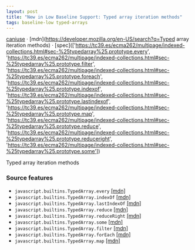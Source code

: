 ```yaml
---
layout: post
title: "New in Low Baseline Support: Typed array iteration methods"
tags: baseline-low typed-arrays
---
```


[caniuse](https://caniuse.com/?search=typed-array-iteration-methods) · [mdn](https://developer.mozilla.org/en-US/search?q=Typed array iteration methods) · [spec](['https://tc39.es/ecma262/multipage/indexed-collections.html#sec-%25typedarray%25.prototype.every', 'https://tc39.es/ecma262/multipage/indexed-collections.html#sec-%25typedarray%25.prototype.filter', 'https://tc39.es/ecma262/multipage/indexed-collections.html#sec-%25typedarray%25.prototype.foreach', 'https://tc39.es/ecma262/multipage/indexed-collections.html#sec-%25typedarray%25.prototype.indexof', 'https://tc39.es/ecma262/multipage/indexed-collections.html#sec-%25typedarray%25.prototype.lastindexof', 'https://tc39.es/ecma262/multipage/indexed-collections.html#sec-%25typedarray%25.prototype.map', 'https://tc39.es/ecma262/multipage/indexed-collections.html#sec-%25typedarray%25.prototype.reduce', 'https://tc39.es/ecma262/multipage/indexed-collections.html#sec-%25typedarray%25.prototype.reduceright', 'https://tc39.es/ecma262/multipage/indexed-collections.html#sec-%25typedarray%25.prototype.some'])

Typed array iteration methods

### Source features

- ``javascript.builtins.TypedArray.every`` [[mdn]](https://developer.mozilla.org/en-US/search?q=javascript.builtins.TypedArray.every)
- ``javascript.builtins.TypedArray.indexOf`` [[mdn]](https://developer.mozilla.org/en-US/search?q=javascript.builtins.TypedArray.indexOf)
- ``javascript.builtins.TypedArray.lastIndexOf`` [[mdn]](https://developer.mozilla.org/en-US/search?q=javascript.builtins.TypedArray.lastIndexOf)
- ``javascript.builtins.TypedArray.reduce`` [[mdn]](https://developer.mozilla.org/en-US/search?q=javascript.builtins.TypedArray.reduce)
- ``javascript.builtins.TypedArray.reduceRight`` [[mdn]](https://developer.mozilla.org/en-US/search?q=javascript.builtins.TypedArray.reduceRight)
- ``javascript.builtins.TypedArray.some`` [[mdn]](https://developer.mozilla.org/en-US/search?q=javascript.builtins.TypedArray.some)
- ``javascript.builtins.TypedArray.filter`` [[mdn]](https://developer.mozilla.org/en-US/search?q=javascript.builtins.TypedArray.filter)
- ``javascript.builtins.TypedArray.forEach`` [[mdn]](https://developer.mozilla.org/en-US/search?q=javascript.builtins.TypedArray.forEach)
- ``javascript.builtins.TypedArray.map`` [[mdn]](https://developer.mozilla.org/en-US/search?q=javascript.builtins.TypedArray.map)
